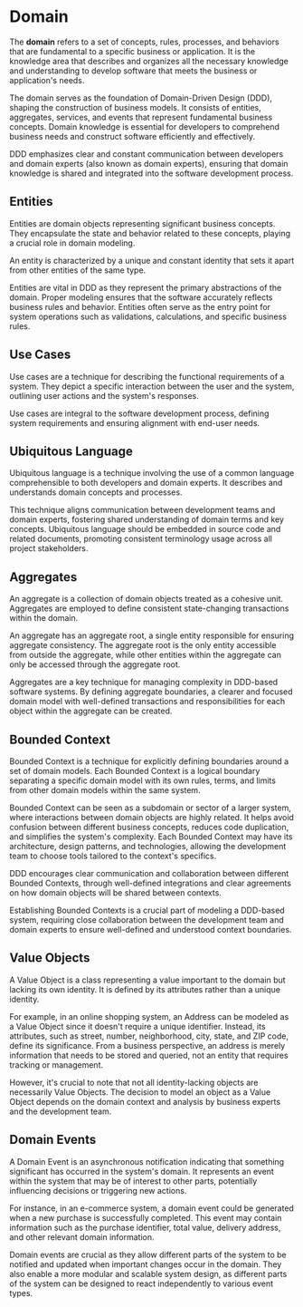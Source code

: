 # Domain

The **domain** refers to a set of concepts, rules, processes, and behaviors that are fundamental to a specific business or application. It is the knowledge area that describes and organizes all the necessary knowledge and understanding to develop software that meets the business or application's needs.

The domain serves as the foundation of Domain-Driven Design (DDD), shaping the construction of business models. It consists of entities, aggregates, services, and events that represent fundamental business concepts. Domain knowledge is essential for developers to comprehend business needs and construct software efficiently and effectively.

DDD emphasizes clear and constant communication between developers and domain experts (also known as domain experts), ensuring that domain knowledge is shared and integrated into the software development process.

## Entities

Entities are domain objects representing significant business concepts. They encapsulate the state and behavior related to these concepts, playing a crucial role in domain modeling.

An entity is characterized by a unique and constant identity that sets it apart from other entities of the same type.

Entities are vital in DDD as they represent the primary abstractions of the domain. Proper modeling ensures that the software accurately reflects business rules and behavior. Entities often serve as the entry point for system operations such as validations, calculations, and specific business rules.

## Use Cases

Use cases are a technique for describing the functional requirements of a system. They depict a specific interaction between the user and the system, outlining user actions and the system's responses.

Use cases are integral to the software development process, defining system requirements and ensuring alignment with end-user needs.

## Ubiquitous Language

Ubiquitous language is a technique involving the use of a common language comprehensible to both developers and domain experts. It describes and understands domain concepts and processes.

This technique aligns communication between development teams and domain experts, fostering shared understanding of domain terms and key concepts. Ubiquitous language should be embedded in source code and related documents, promoting consistent terminology usage across all project stakeholders.

## Aggregates

An aggregate is a collection of domain objects treated as a cohesive unit. Aggregates are employed to define consistent state-changing transactions within the domain.

An aggregate has an aggregate root, a single entity responsible for ensuring aggregate consistency. The aggregate root is the only entity accessible from outside the aggregate, while other entities within the aggregate can only be accessed through the aggregate root.

Aggregates are a key technique for managing complexity in DDD-based software systems. By defining aggregate boundaries, a clearer and focused domain model with well-defined transactions and responsibilities for each object within the aggregate can be created.

## Bounded Context

Bounded Context is a technique for explicitly defining boundaries around a set of domain models. Each Bounded Context is a logical boundary separating a specific domain model with its own rules, terms, and limits from other domain models within the same system.

Bounded Context can be seen as a subdomain or sector of a larger system, where interactions between domain objects are highly related. It helps avoid confusion between different business concepts, reduces code duplication, and simplifies the system's complexity. Each Bounded Context may have its architecture, design patterns, and technologies, allowing the development team to choose tools tailored to the context's specifics.

DDD encourages clear communication and collaboration between different Bounded Contexts, through well-defined integrations and clear agreements on how domain objects will be shared between contexts.

Establishing Bounded Contexts is a crucial part of modeling a DDD-based system, requiring close collaboration between the development team and domain experts to ensure well-defined and understood context boundaries.

## Value Objects

A Value Object is a class representing a value important to the domain but lacking its own identity. It is defined by its attributes rather than a unique identity.

For example, in an online shopping system, an Address can be modeled as a Value Object since it doesn't require a unique identifier. Instead, its attributes, such as street, number, neighborhood, city, state, and ZIP code, define its significance. From a business perspective, an address is merely information that needs to be stored and queried, not an entity that requires tracking or management.

However, it's crucial to note that not all identity-lacking objects are necessarily Value Objects. The decision to model an object as a Value Object depends on the domain context and analysis by business experts and the development team.

## Domain Events

A Domain Event is an asynchronous notification indicating that something significant has occurred in the system's domain. It represents an event within the system that may be of interest to other parts, potentially influencing decisions or triggering new actions.

For instance, in an e-commerce system, a domain event could be generated when a new purchase is successfully completed. This event may contain information such as the purchase identifier, total value, delivery address, and other relevant domain information.

Domain events are crucial as they allow different parts of the system to be notified and updated when important changes occur in the domain. They also enable a more modular and scalable system design, as different parts of the system can be designed to react independently to various event types.
